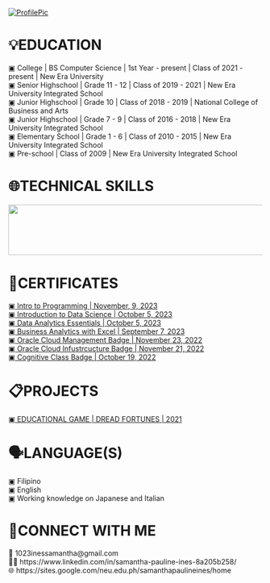 [![ProfilePic](https://media.discordapp.net/attachments/1152594874575626321/1152598416795369582/image.png?width=1432&height=396)](https://canva.com)

<h1>💡EDUCATION</h1>
<p>▣ College | BS Computer Science | 1st Year - present | Class of 2021 - present | New Era University
<br>▣ Senior Highschool | Grade 11 - 12 | Class of 2019 - 2021 | New Era University Integrated School
<br>▣ Junior Highschool | Grade 10 | Class of 2018 - 2019 | National College of Business and Arts
<br>▣ Junior Highschool | Grade 7 - 9 | Class of 2016 - 2018 | New Era University Integrated School
<br>▣ Elementary School | Grade 1 - 6 | Class of 2010 - 2015 | New Era University Integrated School
<br>▣ Pre-school | Class of 2009 | New Era University Integrated School
</p>

<h1>🌐TECHNICAL SKILLS</h1>
<img src="https://media.discordapp.net/attachments/1152594874575626321/1152610712942805052/Screenshot_2023-09-16_222246.png?width=1432&height=204" width="700" height="100">

<h1>📜CERTIFICATES</h1>
<a href="https://www.kaggle.com/learn/certification/samanthapaulineines/intro-to-programming">▣ Intro to Programming | November, 9, 2023</a>
<a href="https://www.credly.com/badges/703ae70a-9579-42e5-a1ad-9e15cd6a39de/public_url"><br>▣ Introduction to Data Science | October 5, 2023</a>
<a href="https://www.credly.com/badges/dd35ccde-d4ad-49b3-9d7c-903a00881689/public_url"><br>▣ Data Analytics Essentials | October 5, 2023</a>
<a href="https://simpli-web.app.link/e/5OvmqwIGZCb"><br>▣ Business Analytics with Excel | September 7, 2023</a>
<a href="https://catalog-education.oracle.com/pls/certview/sharebadge?id=35BE8BB9B90DA1B6C5D5297F6EFBCFEDD0D8AEF58911344F37F6BB99E876E3A3"><br>▣ Oracle Cloud Management Badge | November 23, 2022</a>
<a href="https://catalog-education.oracle.com/pls/certview/sharebadge?id=EE8A2B06E2585B4615B037313C705BD4A25963F695905CB1A40B049026C7783A"><br>▣ Oracle Cloud Infustrcucture Badge | November 21, 2022</a>
<a href="https://courses.cognitiveclass.ai/certificates/dcf24ba927f64eabb4bb7eaee203477b"><br>▣ Cognitive Class Badge | October 19, 2022</a>

<h1>📋PROJECTS</h1>
<a href="https://drive.google.com/drive/folders/1CF7rUSAjaO6iBfwpTYim66pp4xa8iY4P?usp=sharing">▣ EDUCATIONAL GAME | DREAD FORTUNES | 2021</a>

<h1>🗣️LANGUAGE(S)</h1>
<p>▣ Filipino
<br>▣ English
<br>▣ Working knowledge on Japanese and Italian
</p>

<h1>🔗CONNECT WITH ME</h1>
<p>📧 1023inessamantha@gmail.com
<br>👨‍💼 https://www.linkedin.com/in/samantha-pauline-ines-8a205b258/
<br>🌐 https://sites.google.com/neu.edu.ph/samanthapaulineines/home
</p>
